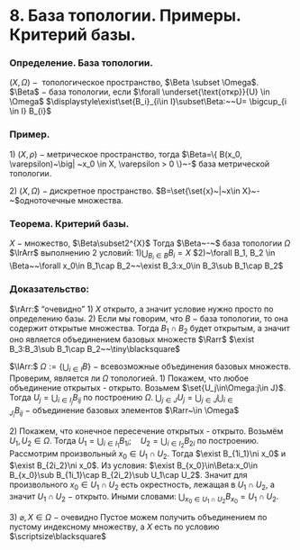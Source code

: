 # 8. База топологии. Примеры. Критерий базы.

### Определение. База топологии.
$(X, \Omega)~-~$ топологическое пространство, $\Beta \subset \Omega$.
$\Beta$$~-~$база топологии, если $\forall \underset{\text{откр}}{U} \in \Omega$  $\displaystyle\exist\set{B_i}_{i\in I}\subset\Beta:~~U= \bigcup_{i \in I} B_{i}$

### Пример.
$1)$ $(X, \rho)~-$ метрическое пространство, тогда
$\Beta=\{ B(x_0, \varepsilon)~\big| ~x_0 \in X, \varepsilon > 0 \}~-$ база метрической топологии.

$2)$ $(X,\Omega)~-~$дискретное пространство.
$B=\set{\set{x}~|~x\in X}~-~$одноточечные множества.

### Теорема. Критерий базы.
$X~-~$множество, $\Beta\subset2^{X}$
Тогда $\Beta~-~$ база топологии $\Omega$ $\lrArr$ выполнению 2 условий:
$1)\displaystyle\bigcup_{B_i \in B}B_i = X$
$2)~\forall B_1, B_2 \in \Beta~~\forall x_0\in B_1\cap B_2~~\exist B_3:x_0\in B_3\sub B_1\cap B_2$

### Доказательство:
$\rArr:$ “очевидно”
$1)$ $X$ открыто, а значит условие нужно просто по определению базы.
$2)$ Если мы говорим, что $B~-~$база топологии, то она содержит открытые множества.
Тогда $B_1\cap B_2$ будет открытым, а значит оно является объединением базовых множеств $\Rarr$ $\exist B_3:B_3\sub B_1\cap B_2~~\tiny\blacksquare$

$\lArr:$ 
$\displaystyle\Omega:=\{\bigcup_{i\in I}B\}~-~$всевозможные объединения базовых множеств.
Проверим, является ли $\Omega$ топологией.
$\displaystyle1)$ Покажем, что любое объединение открытых - открыто.
Возьмем $\set{U_j\in\Omega:j\in J}$.
Тогда $U_j=\displaystyle\bigcup_{i\in I_j}B_{ij}$ по построению $\Omega$.
$\displaystyle\bigcup_{j\in J}U_j=\bigcup_{j\in J}\bigcup_{i\in J_i}B_{ij}~-~$объединение базовых элементов $\Rarr~\in \Omega$

$\displaystyle2)$ Покажем, что конечное пересечение открытых - открыто.
Возьмём $U_1,U_2\in\Omega.$
Тогда $\displaystyle U_1=\bigcup_{i\in I_1}B_{1i};\quad U_2=\bigcup_{i\in I_2}B_{2i}$ по построению.
Рассмотрим произвольный $x_0\in U_1\cap U_2$.
Тогда $\exist B_{1i_1}\ni x_0$ и $\exist B_{2i_2}\ni x_0$.
Из условия: $\exist B_{x_0}\in\Beta:x_0\in B_{x_0}\sub B_{1i_1}\cap B_{2i_2}\sub U_1\cap U_2$.
Значит для произвольного $x_0\in U_1\cap U_2$ есть окрестность, лежащая
в $U_1\cap U_2$, а значит $U_1\cap U_2~-~$открыто.
Иными словами:  $\displaystyle\bigcup_{x_0\in U_1\cap U_2} B_{x_0}=U_1\cap U_2$.

$3)~\varnothing,X\in\Omega~-~$очевидно
Пустое можем получить объединением по пустому индексному множеству, а $X$ есть по условию  $\scriptsize\blacksquare$
